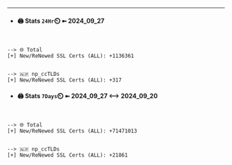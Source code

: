 

---
- #### 🖨️ **Stats** `24Hr`⏲️ ➼ 2024_09_27
```console


--> 🌐 Total
[+] New/ReNewed SSL Certs (ALL): +1136361


--> 🇳🇵 np_ccTLDs
[+] New/ReNewed SSL Certs (ALL): +317

```

- #### 🖨️ **Stats** `7Days`⏲️ ➼ 2024_09_27 <--> 2024_09_20
```console


--> 🌐 Total
[+] New/ReNewed SSL Certs (ALL): +71471013


--> 🇳🇵 np_ccTLDs
[+] New/ReNewed SSL Certs (ALL): +21861

```


